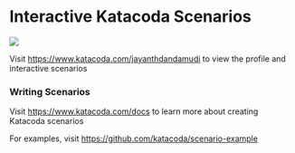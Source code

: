 # Interactive Katacoda Scenarios

[![](http://shields.katacoda.com/katacoda/jayanthdandamudi/count.svg)](https://www.katacoda.com/jayanthdandamudi "Get your profile on Katacoda.com")

Visit https://www.katacoda.com/jayanthdandamudi to view the profile and interactive scenarios

### Writing Scenarios
Visit https://www.katacoda.com/docs to learn more about creating Katacoda scenarios

For examples, visit https://github.com/katacoda/scenario-example
